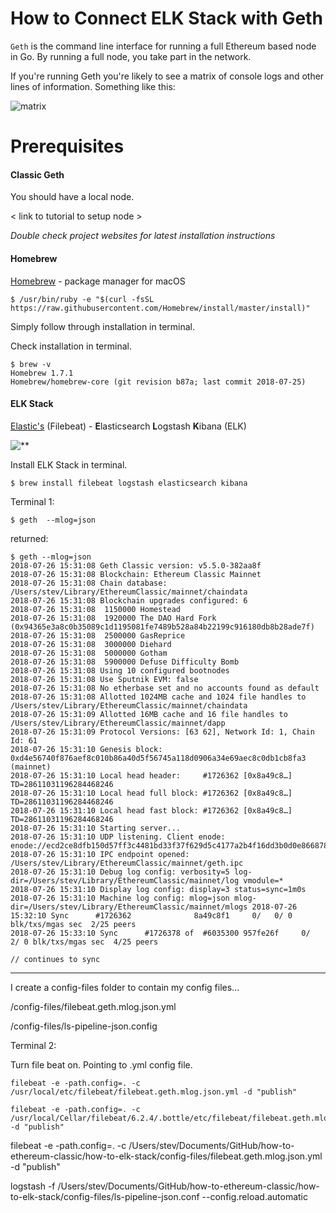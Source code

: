 # How to Connect ELK Stack with Geth

`Geth` is the command line interface for running a full Ethereum based node in Go. By running a full node, you take part in the network.

If you're running Geth you're likely to see a matrix of console logs and other lines of information. Something like this:

![matrix](https://media.giphy.com/media/10c4J4OAqSBzag/giphy.gif)

# Prerequisites

#### Classic Geth

You should have a local node.

< link to tutorial to setup node >

*Double check project websites for latest installation instructions*

#### Homebrew

[Homebrew](https://brew.sh/) - package manager for macOS

```
$ /usr/bin/ruby -e "$(curl -fsSL https://raw.githubusercontent.com/Homebrew/install/master/install)"
```
Simply follow through installation in terminal.

Check installation in terminal.

```
$ brew -v
Homebrew 1.7.1
Homebrew/homebrew-core (git revision b87a; last commit 2018-07-25)
```

#### ELK Stack

[Elastic's](https://www.elastic.co/) (Filebeat) -
**E**lasticsearch
**L**ogstash
**K**ibana (ELK)

![**](https://img.etsystatic.com/il/782712/1452353281/il_570xN.1452353281_7ter.jpg?version=0)

Install ELK Stack in terminal.

```
$ brew install filebeat logstash elasticsearch kibana
```

Terminal 1:

```
$ geth  --mlog=json
```

returned:

```
$ geth --mlog=json
2018-07-26 15:31:08 Geth Classic version: v5.5.0-382aa8f
2018-07-26 15:31:08 Blockchain: Ethereum Classic Mainnet
2018-07-26 15:31:08 Chain database: /Users/stev/Library/EthereumClassic/mainnet/chaindata
2018-07-26 15:31:08 Blockchain upgrades configured: 6
2018-07-26 15:31:08  1150000 Homestead
2018-07-26 15:31:08  1920000 The DAO Hard Fork (0x94365e3a8c0b35089c1d1195081fe7489b528a84b22199c916180db8b28ade7f)
2018-07-26 15:31:08  2500000 GasReprice
2018-07-26 15:31:08  3000000 Diehard
2018-07-26 15:31:08  5000000 Gotham
2018-07-26 15:31:08  5900000 Defuse Difficulty Bomb
2018-07-26 15:31:08 Using 10 configured bootnodes
2018-07-26 15:31:08 Use Sputnik EVM: false
2018-07-26 15:31:08 No etherbase set and no accounts found as default
2018-07-26 15:31:08 Allotted 1024MB cache and 1024 file handles to /Users/stev/Library/EthereumClassic/mainnet/chaindata
2018-07-26 15:31:09 Allotted 16MB cache and 16 file handles to /Users/stev/Library/EthereumClassic/mainnet/dapp
2018-07-26 15:31:09 Protocol Versions: [63 62], Network Id: 1, Chain Id: 61
2018-07-26 15:31:10 Genesis block: 0xd4e56740f876aef8c010b86a40d5f56745a118d0906a34e69aec8c0db1cb8fa3 (mainnet)
2018-07-26 15:31:10 Local head header:     #1726362 [0x8a49c8…] TD=28611031196284468246
2018-07-26 15:31:10 Local head full block: #1726362 [0x8a49c8…] TD=28611031196284468246
2018-07-26 15:31:10 Local head fast block: #1726362 [0x8a49c8…] TD=28611031196284468246
2018-07-26 15:31:10 Starting server...
2018-07-26 15:31:10 UDP listening. Client enode: enode://ecd2ce8dfb150d57ff3c4481bd33f37f629d5c4177a2b4f16dd3b0d0e8668784044a7c208ba4f07f405013420e8b4a5e93c39ae540d123874a89ad12cab51508@[::]:30303
2018-07-26 15:31:10 IPC endpoint opened: /Users/stev/Library/EthereumClassic/mainnet/geth.ipc
2018-07-26 15:31:10 Debug log config: verbosity=5 log-dir=/Users/stev/Library/EthereumClassic/mainnet/log vmodule=*
2018-07-26 15:31:10 Display log config: display=3 status=sync=1m0s
2018-07-26 15:31:10 Machine log config: mlog=json mlog-dir=/Users/stev/Library/EthereumClassic/mainnet/mlogs 2018-07-26 15:32:10 Sync      #1726362              8a49c8f1     0/   0/ 0 blk/txs/mgas sec  2/25 peers
2018-07-26 15:33:10 Sync      #1726378 of  #6035300 957fe26f     0/   2/ 0 blk/txs/mgas sec  4/25 peers

// continues to sync
```


---

I create a config-files folder to contain my config files...

/config-files/filebeat.geth.mlog.json.yml

/config-files/ls-pipeline-json.config

Terminal 2:

Turn file beat on. Pointing to .yml config file.


```
filebeat -e -path.config=. -c /usr/local/etc/filebeat/filebeat.geth.mlog.json.yml -d "publish"
```
```
filebeat -e -path.config=. -c /usr/local/Cellar/filebeat/6.2.4/.bottle/etc/filebeat/filebeat.geth.mlog.json.yml -d "publish"
```



filebeat -e -path.config=. -c /Users/stev/Documents/GitHub/how-to-ethereum-classic/how-to-elk-stack/config-files/filebeat.geth.mlog.json.yml -d "publish"



logstash -f /Users/stev/Documents/GitHub/how-to-ethereum-classic/how-to-elk-stack/config-files/ls-pipeline-json.conf --config.reload.automatic
